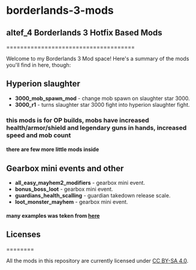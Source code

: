 # borderlands-3-mods
## altef_4 Borderlands 3 Hotfix Based Mods
=====================================

Welcome to my Borderlands 3 Mod space! Here's a summary
of the mods you'll find in here, though:

## Hyperion slaughter

- **3000_mob_spawn_mod** - change mob spawn on slaughter star 3000.
- **3000_r1** - turns slaughter star 3000 fight into hyperion slaughter fight.
### this mods is for OP builds, mobs have increased health/armor/shield and legendary guns in hands, increased speed and mob count
#### there are few more little mods inside

## Gearbox mini events and other

- **all_easy_mayhem2_modifiers** - gearbox mini event.
- **bonus_boss_loot** - gearbox mini event.
- **guardians_health_scalling** - guardian takedown release scale.
- **loot_monster_mayhem** - gearbox mini event.

#### many examples was teken from [here](https://github.com/apocalyptech/bl3mods)
## Licenses
========

All the mods in this repository are currently licensed under
[CC BY-SA 4.0](https://creativecommons.org/licenses/by-sa/4.0/).
